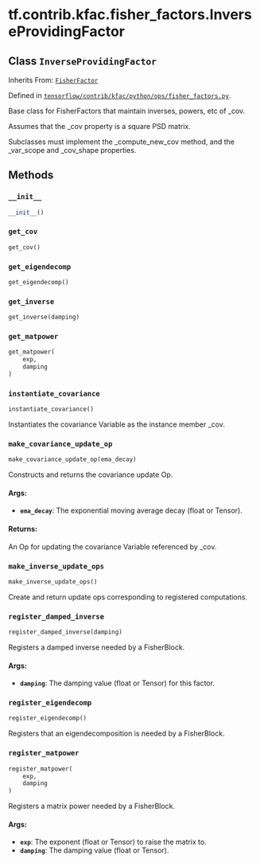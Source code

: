 <div itemscope itemtype="http://developers.google.com/ReferenceObject">
<meta itemprop="name" content="tf.contrib.kfac.fisher_factors.InverseProvidingFactor" />
<meta itemprop="property" content="__init__"/>
<meta itemprop="property" content="get_cov"/>
<meta itemprop="property" content="get_eigendecomp"/>
<meta itemprop="property" content="get_inverse"/>
<meta itemprop="property" content="get_matpower"/>
<meta itemprop="property" content="instantiate_covariance"/>
<meta itemprop="property" content="make_covariance_update_op"/>
<meta itemprop="property" content="make_inverse_update_ops"/>
<meta itemprop="property" content="register_damped_inverse"/>
<meta itemprop="property" content="register_eigendecomp"/>
<meta itemprop="property" content="register_matpower"/>
</div>

# tf.contrib.kfac.fisher_factors.InverseProvidingFactor

## Class `InverseProvidingFactor`

Inherits From: [`FisherFactor`](../../../../tf/contrib/kfac/fisher_factors/FisherFactor.md)



Defined in [`tensorflow/contrib/kfac/python/ops/fisher_factors.py`](https://www.tensorflow.org/code/tensorflow/contrib/kfac/python/ops/fisher_factors.py).

Base class for FisherFactors that maintain inverses, powers, etc of _cov.

Assumes that the _cov property is a square PSD matrix.

Subclasses must implement the _compute_new_cov method, and the _var_scope and
_cov_shape properties.

## Methods

<h3 id="__init__"><code>__init__</code></h3>

``` python
__init__()
```



<h3 id="get_cov"><code>get_cov</code></h3>

``` python
get_cov()
```



<h3 id="get_eigendecomp"><code>get_eigendecomp</code></h3>

``` python
get_eigendecomp()
```



<h3 id="get_inverse"><code>get_inverse</code></h3>

``` python
get_inverse(damping)
```



<h3 id="get_matpower"><code>get_matpower</code></h3>

``` python
get_matpower(
    exp,
    damping
)
```



<h3 id="instantiate_covariance"><code>instantiate_covariance</code></h3>

``` python
instantiate_covariance()
```

Instantiates the covariance Variable as the instance member _cov.

<h3 id="make_covariance_update_op"><code>make_covariance_update_op</code></h3>

``` python
make_covariance_update_op(ema_decay)
```

Constructs and returns the covariance update Op.

#### Args:

* <b>`ema_decay`</b>: The exponential moving average decay (float or Tensor).

#### Returns:

An Op for updating the covariance Variable referenced by _cov.

<h3 id="make_inverse_update_ops"><code>make_inverse_update_ops</code></h3>

``` python
make_inverse_update_ops()
```

Create and return update ops corresponding to registered computations.

<h3 id="register_damped_inverse"><code>register_damped_inverse</code></h3>

``` python
register_damped_inverse(damping)
```

Registers a damped inverse needed by a FisherBlock.

#### Args:

* <b>`damping`</b>: The damping value (float or Tensor) for this factor.

<h3 id="register_eigendecomp"><code>register_eigendecomp</code></h3>

``` python
register_eigendecomp()
```

Registers that an eigendecomposition is needed by a FisherBlock.

<h3 id="register_matpower"><code>register_matpower</code></h3>

``` python
register_matpower(
    exp,
    damping
)
```

Registers a matrix power needed by a FisherBlock.

#### Args:

* <b>`exp`</b>: The exponent (float or Tensor) to raise the matrix to.
* <b>`damping`</b>: The damping value (float or Tensor).




